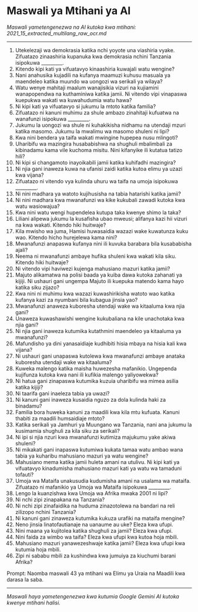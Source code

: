 # Maswali ya Mtihani ya AI
*Maswali yametengenezwa na AI kutoka kwa mtihani: 2021_15_extracted_multilang_raw_ocr.md*

---

1.  Utekelezaji wa demokrasia katika nchi yoyote una viashiria vyake. Zifuatazo zinaashiria kupanuka kwa demokrasia nchini Tanzania isipokuwa _________.
2.  Kitendo kipi kati ya vifuatavyo kinaashiria kuwajali watu wengine?
3.  Nani anahusika kujadili na kufanya maamuzi kuhusu masuala ya maendeleo katika muundo wa uongozi wa serikali ya wilaya?
4.  Watu wenye mahitaji maalum wanajisikia vizuri na kujiamini wanapopendwa na kuthaminiwa katika jamii. Ni vitendo vipi vinapaswa kuepukwa wakati wa kuwahudumia watu hawa?
5.  Ni kipi kati ya vifuatavyo si jukumu la mtoto katika familia?
6.  Zifuatazo ni kanuni muhimu za shule ambazo zinahitaji kufuatwa na wanafunzi isipokuwa _________.
7.  Jukumu la uongozi wa shule ni kuhakikisha nidhamu na utendaji mzuri katika masomo. Jukumu la mwalimu wa masomo shuleni ni lipi?
8.  Kwa nini bendera ya taifa wakati mwingine hupepea nusu mlingoti?
9.  Uharibifu wa mazingira husababishwa na shughuli mbalimbali za kibinadamu kama vile kuchoma misitu. Nini kifanyike ili kutatua tatizo hili?
10. Ni kipi si changamoto inayoikabili jamii katika kuhifadhi mazingira?
11. Ni njia gani inaweza kuwa na ufanisi zaidi katika kutoa elimu ya uzazi kwa vijana?
12. Zifuatazo ni vitendo vya kulinda uhuru wa taifa na umoja isipokuwa _________.
13. Ni nini madhara ya watoto kujihusisha na tabia hatarishi katika jamii?
14. Ni nini madhara kwa mwanafunzi wa kike kukubali zawadi kutoka kwa watu wasiowajua?
15. Kwa nini watu wengi hupendelea kutupa taka kwenye shimo la taka?
16. Liliani alipewa jukumu la kusafisha ubao mweusi; alifanya kazi hii vizuri na kwa wakati. Kitendo hiki huitwaje?
17. Kila mwisho wa juma, Hamisi huwasaidia wazazi wake kuwatunza kuku wao. Kitendo hicho hurejelewa kama nini?
18. Mwanafunzi anapaswa kufanya nini ili kuvuka barabara bila kusababisha ajali?
19. Neema ni mwanafunzi ambaye hufika shuleni kwa wakati kila siku. Kitendo hiki huitwaje?
20. Ni vitendo vipi haviwezi kujenga mahusiano mazuri katika jamii?
21. Majuto alikamatwa na polisi baada ya kuiba dawa kutoka zahanati ya kijiji. Ni ushauri gani ungempa Majuto ili kuepuka matendo kama hayo katika siku zijazo?
22. Kwa nini ni muhimu kwa wazazi kuwashirikisha watoto wao katika kufanya kazi za nyumbani bila kubagua jinsia yao?
23. Mwanafunzi anaweza kuboresha utendaji wake wa kitaaluma kwa njia gani?
24. Unaweza kuwashawishi wengine kukubaliana na kile unachotaka kwa njia gani?
25. Ni njia gani inaweza kutumika kutathmini maendeleo ya kitaaluma ya mwanafunzi?
26. Mafundisho ya dini yanasaidiaje kudhibiti hisia mbaya na hisia kali kwa vijana?
27. Ni ushauri gani unapaswa kutolewa kwa mwanafunzi ambaye anataka kuboresha utendaji wake wa kitaaluma?
28. Kuweka malengo katika maisha huwezesha mafanikio. Ungependa kujifunza kutoka kwa nani ili kufikia malengo yaliyowekwa?
29. Ni hatua gani zinapaswa kutumika kuzuia uharibifu wa mimea asilia katika kijiji?
30. Ni taarifa gani inaeleza tabia ya uwazi?
31. Ni kanuni gani inaweza kusaidia nguzo za dola kulinda haki za binadamu?
32. Familia bora huweka kanuni za maadili kwa kila mtu kufuata. Kanuni thabiti za maadili humsaidiaje mtoto?
33. Katika serikali ya Jamhuri ya Muungano wa Tanzania, nani ana jukumu la kusimamia shughuli za kila siku za serikali?
34. Ni ipi si njia nzuri kwa mwanafunzi kutimiza majukumu yake akiwa shuleni?
35. Ni mikakati gani inapaswa kutumiwa kukata tamaa watu ambao wana tabia ya kuharibu mahusiano mazuri ya watu wengine?
36. Mahusiano mema katika jamii huleta amani na utulivu. Ni kipi kati ya vifuatavyo kinadumisha mahusiano mazuri kati ya watu wa tamaduni tofauti?
37. Umoja wa Mataifa unakusudia kudumisha amani na usalama wa mataifa. Zifuatazo ni mafanikio ya Umoja wa Mataifa isipokuwa _________.
38. Lengo la kuanzishwa kwa Umoja wa Afrika mwaka 2001 ni lipi?
39. Ni nchi zipi zinapakana na Tanzania?
40. Ni nchi zipi zinafaidika na huduma zinazotolewa na bandari na reli zilizopo nchini Tanzania?
41. Ni kanuni gani zinaweza kutumika kukuza urafiki na mataifa mengine?
42. Neno jinsia linatofautianaje na uanaume au uke? Eleza kwa ufupi.
43. Nini maana ya kujitolea katika shughuli za jamii? Eleza kwa ufupi.
44. Nini faida za wimbo wa taifa? Eleza kwa ufupi kwa kutoa hoja mbili.
45. Mahusiano mazuri yanawezeshwaje katika jamii? Eleza kwa ufupi kwa kutumia hoja mbili.
46. Zipi ni sababu mbili za kushindwa kwa jumuiya za kiuchumi barani Afrika?

Prompt: Naomba maswali 43 ya mtihani wa Elimu ya Uraia na Maadili kwa darasa la saba.

---
*Maswali haya yametengenezwa kwa kutumia Google Gemini AI kutoka kwenye mtihani halisi.*
